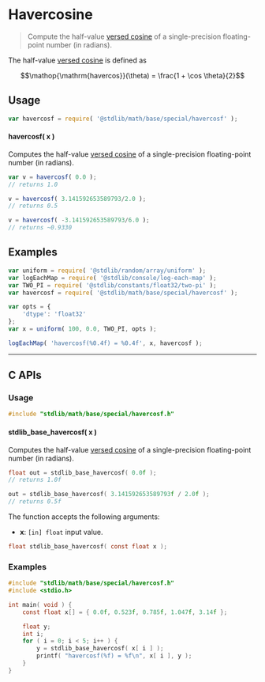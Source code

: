 <!--

@license Apache-2.0

Copyright (c) 2025 The Stdlib Authors.

Licensed under the Apache License, Version 2.0 (the "License");
you may not use this file except in compliance with the License.
You may obtain a copy of the License at

   http://www.apache.org/licenses/LICENSE-2.0

Unless required by applicable law or agreed to in writing, software
distributed under the License is distributed on an "AS IS" BASIS,
WITHOUT WARRANTIES OR CONDITIONS OF ANY KIND, either express or implied.
See the License for the specific language governing permissions and
limitations under the License.

-->

# Havercosine

> Compute the half-value [versed cosine][versed-cosine] of a single-precision floating-point number (in radians).

<section class="intro">

The half-value [versed cosine][versed-cosine] is defined as

<!-- <equation class="equation" label="eq:havercosine" align="center" raw="\operatorname{havercos}(\theta) = \frac{1 + \cos \theta}{2}" alt="Haversed cosine."> -->

```math
\mathop{\mathrm{havercos}}(\theta) = \frac{1 + \cos \theta}{2}
```

<!-- </equation> -->

</section>

<!-- /.intro -->

<section class="usage">

## Usage

```javascript
var havercosf = require( '@stdlib/math/base/special/havercosf' );
```

#### havercosf( x )

Computes the half-value [versed cosine][versed-cosine] of a single-precision floating-point number (in radians).

```javascript
var v = havercosf( 0.0 );
// returns 1.0

v = havercosf( 3.141592653589793/2.0 );
// returns 0.5

v = havercosf( -3.141592653589793/6.0 );
// returns ~0.9330
```

</section>

<!-- /.usage -->

<section class="examples">

## Examples

<!-- eslint no-undef: "error" -->

```javascript
var uniform = require( '@stdlib/random/array/uniform' );
var logEachMap = require( '@stdlib/console/log-each-map' );
var TWO_PI = require( '@stdlib/constants/float32/two-pi' );
var havercosf = require( '@stdlib/math/base/special/havercosf' );

var opts = {
    'dtype': 'float32'
};
var x = uniform( 100, 0.0, TWO_PI, opts );

logEachMap( 'havercosf(%0.4f) = %0.4f', x, havercosf );
```

</section>

<!-- /.examples -->

<!-- C interface documentation. -->

* * *

<section class="c">

## C APIs

<!-- Section to include introductory text. Make sure to keep an empty line after the intro `section` element and another before the `/section` close. -->

<section class="intro">

</section>

<!-- /.intro -->

<!-- C usage documentation. -->

<section class="usage">

### Usage

```c
#include "stdlib/math/base/special/havercosf.h"
```

#### stdlib_base_havercosf( x )

Computes the half-value [versed cosine][versed-cosine] of a single-precision floating-point number (in radians).

```c
float out = stdlib_base_havercosf( 0.0f );
// returns 1.0f

out = stdlib_base_havercosf( 3.141592653589793f / 2.0f );
// returns 0.5f
```

The function accepts the following arguments:

-   **x**: `[in] float` input value.

```c
float stdlib_base_havercosf( const float x );
```

</section>

<!-- /.usage -->

<!-- C API usage notes. Make sure to keep an empty line after the `section` element and another before the `/section` close. -->

<section class="notes">

</section>

<!-- /.notes -->

<!-- C API usage examples. -->

<section class="examples">

### Examples

```c
#include "stdlib/math/base/special/havercosf.h"
#include <stdio.h>

int main( void ) {
    const float x[] = { 0.0f, 0.523f, 0.785f, 1.047f, 3.14f };

    float y;
    int i;
    for ( i = 0; i < 5; i++ ) {
        y = stdlib_base_havercosf( x[ i ] );
        printf( "havercosf(%f) = %f\n", x[ i ], y );
    }
}
```

</section>

<!-- /.examples -->

</section>

<!-- /.c -->

<!-- Section for related `stdlib` packages. Do not manually edit this section, as it is automatically populated. -->

<section class="related">

</section>

<!-- /.related -->

<!-- Section for all links. Make sure to keep an empty line after the `section` element and another before the `/section` close. -->

<section class="links">

[versed-cosine]: https://en.wikipedia.org/wiki/Versine

<!-- <related-links> -->

<!-- </related-links> -->

</section>

<!-- /.links -->
